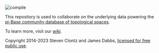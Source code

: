 ![compile](https://github.com/pi-base/data/workflows/compile/badge.svg)

This repository is used to collaborate on the underlying data powering the
[pi-Base community database of topological spaces](https://topology.pi-base.org).

To learn more, visit our [wiki](https://github.com/pi-base/data/wiki).

Copyright 2014-2023 Steven Clontz and James Dabbs,
[licensed for free public use](https://github.com/pi-base/data/blob/main/LICENSE.md).
